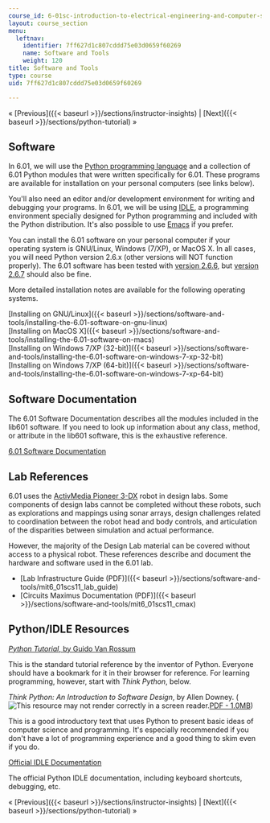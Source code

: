 ```yaml
---
course_id: 6-01sc-introduction-to-electrical-engineering-and-computer-science-i-spring-2011
layout: course_section
menu:
  leftnav:
    identifier: 7ff627d1c807cddd75e03d0659f60269
    name: Software and Tools
    weight: 120
title: Software and Tools
type: course
uid: 7ff627d1c807cddd75e03d0659f60269

---
```


« [Previous]({{< baseurl >}}/sections/instructor-insights) | [Next]({{< baseurl >}}/sections/python-tutorial) »

Software
--------

In 6.01, we will use the [Python programming language](http://python.org/) and a collection of 6.01 Python modules that were written specifically for 6.01. These programs are available for installation on your personal computers (see links below).

You'll also need an editor and/or development environment for writing and debugging your programs. In 6.01, we will be using [IDLE](https://www2.cs.arizona.edu/people/mccann/usingidle), a programming environment specially designed for Python programming and included with the Python distribution. It's also possible to use [Emacs](http://www.gnu.org/software/emacs/) if you prefer.

You can install the 6.01 software on your personal computer if your operating system is GNU/Linux, Windows (7/XP), or MacOS X. In all cases, you will need Python version 2.6.x (other versions will NOT function properly). The 6.01 software has been tested with [version 2.6.6](http://www.python.org/download/releases/2.6.6/), but [version 2.6.7](http://www.python.org/download/releases/2.6.7/) should also be fine.

More detailed installation notes are available for the following operating systems.

[Installing on GNU/Linux]({{< baseurl >}}/sections/software-and-tools/installing-the-6.01-software-on-gnu-linux)  
[Installing on MacOS X]({{< baseurl >}}/sections/software-and-tools/installing-the-6.01-software-on-macs)  
[Installing on Windows 7/XP (32-bit)]({{< baseurl >}}/sections/software-and-tools/installing-the-6.01-software-on-windows-7-xp-32-bit)  
[Installing on Windows 7/XP (64-bit)]({{< baseurl >}}/sections/software-and-tools/installing-the-6.01-software-on-windows-7-xp-64-bit)

Software Documentation
----------------------

The 6.01 Software Documentation describes all the modules included in the lib601 software. If you need to look up information about any class, method, or attribute in the lib601 software, this is the exhaustive reference.

[6.01 Software Documentation](/ans7870/6/6.01sc/documentation/index.html)

Lab References
--------------

6.01 uses the [ActivMedia Pioneer 3-DX](https://robots.ros.org/pioneer-3-dx/) robot in design labs. Some components of design labs cannot be completed without these robots, such as explorations and mappings using sonar arrays, design challenges related to coordination between the robot head and body controls, and articulation of the disparities between simulation and actual performance.

However, the majority of the Design Lab material can be covered without access to a physical robot. These references describe and document the hardware and software used in the 6.01 lab.

*   [Lab Infrastructure Guide (PDF)]({{< baseurl >}}/sections/software-and-tools/mit6_01scs11_lab_guide)
*   [Circuits Maximus Documentation (PDF)]({{< baseurl >}}/sections/software-and-tools/mit6_01scs11_cmax)

Python/IDLE Resources
---------------------

[_Python Tutorial_, by Guido Van Rossum](https://docs.python.org/3/tutorial/index.html)

This is the standard tutorial reference by the inventor of Python. Everyone should have a bookmark for it in their browser for reference. For learning programming, however, start with _Think Python_, below.

_Think Python: An Introduction to Software Design_, by Allen Downey. (![This resource may not render correctly in a screen reader.](/images/inacessible.gif)[PDF - 1.0MB](http://www.greenteapress.com/thinkpython/thinkpython.pdf))

This is a good introductory text that uses Python to present basic ideas of computer science and programming. It's especially recommended if you don't have a lot of programming experience and a good thing to skim even if you do.

[Official IDLE Documentation](https://docs.python.org/3/library/idle.html)

The official Python IDLE documentation, including keyboard shortcuts, debugging, etc.

« [Previous]({{< baseurl >}}/sections/instructor-insights) | [Next]({{< baseurl >}}/sections/python-tutorial) »